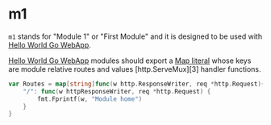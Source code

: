 m1
==

`m1` stands for "Module 1" or "First Module" and it is designed to be used with
[Hello World Go WebApp][1].

[Hello World Go WebApp][1] modules should export a [Map literal][2] whose keys
are module relative routes and values [http.ServeMux][3] handler functions.

```go
var Routes = map[string]func(w http.ResponseWriter, req *http.Request){
    "/": func(w httpResponseWriter, req *http.Request) {
        fmt.Fprintf(w, "Module home")
    }
}
```

[1]: https://github.com/PauloASilva/hello-world
[2]:
[3]:
